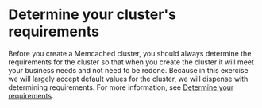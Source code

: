 # Determine your cluster's requirements<a name="getting-started-determine-requirements"></a>

Before you create a Memcached cluster, you should always determine the requirements for the cluster so that when you create the cluster it will meet your business needs and not need to be redone\. Because in this exercise we will largely accept default values for the cluster, we will dispense with determining requirements\. For more information, see [Determine your requirements](cluster-create-determine-requirements.md)\.